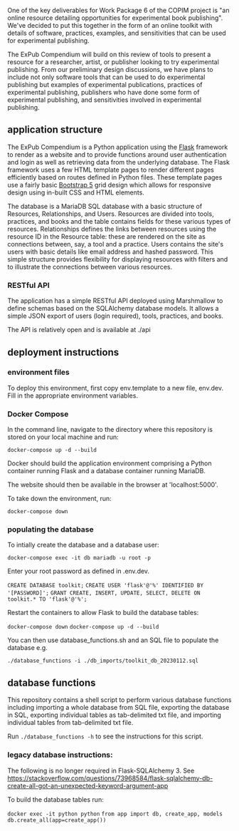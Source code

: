 One of the key deliverables for Work Package 6 of the COPIM project is "an online resource detailing opportunities for experimental book publishing". We've decided to put this together in the form of an online toolkit with details of software, practices, examples, and sensitivities that can be used for experimental publishing.

The ExPub Compendium will build on this review of tools to present a resource for a researcher, artist, or publisher looking to try experimental publishing. From our preliminary design discussions, we have plans to include not only software tools that can be used to do experimental publishing but examples of experimental publications, practices of experimental publishing, publishers who have done some form of experimental publishing, and sensitivities involved in experimental publishing.

## application structure

The ExPub Compendium is a Python application using the [Flask](https://flask.palletsprojects.com/en/2.2.x/) framework to render as a website and to provide functions around user authentication and login as well as retrieving data from the underlying database. The Flask framework uses a few HTML template pages to render different pages efficiently based on routes defined in Python files. These template pages use a fairly basic [Bootstrap 5](https://getbootstrap.com/) grid design which allows for responsive design using in-built CSS and HTML elements. 

The database is a MariaDB SQL database with a basic structure of Resources, Relationships, and Users. Resources are divided into tools, practices, and books and the table contains fields for these various types of resources. Relationships defines the links between resources using the resource ID in the Resource table: these are rendered on the site as connections between, say, a tool and a practice. Users contains the site's users with basic details like email address and hashed password. This simple structure provides flexibility for displaying resources with filters and to illustrate the connections between various resources. 

### RESTful API

The application has a simple RESTful API deployed using Marshmallow to define schemas based on the SQLAlchemy database models. It allows a simple JSON export of users (login required), tools, practices, and books.

The API is relatively open and is available at ./api 

## deployment instructions

### environment files

To deploy this environment, first copy env.template to a new file, env.dev. Fill in the appropriate environment variables.

### Docker Compose

In the command line, navigate to the directory where this repository is stored on your local machine and run:

`docker-compose up -d --build`

Docker should build the application environment comprising a Python container running Flask and a database container running MariaDB.

The website should then be available in the browser at 'localhost:5000'.

To take down the environment, run:

`docker-compose down`

### populating the database

To intially create the database and a database user:

`docker-compose exec -it db mariadb -u root -p`

Enter your root password as defined in .env.dev.

`CREATE DATABASE toolkit;`
`CREATE USER 'flask'@'%' IDENTIFIED BY '[PASSWORD]';`
`GRANT CREATE, INSERT, UPDATE, SELECT, DELETE ON toolkit.* TO 'flask'@'%';`

Restart the containers to allow Flask to build the database tables:

`docker-compose down`
`docker-compose up -d --build`

You can then use database_functions.sh and an SQL file to populate the database e.g.

`./database_functions -i ./db_imports/toolkit_db_20230112.sql`

## database functions 

This repository contains a shell script to perform various database functions including importing a whole database from SQL file, exporting the database in SQL, exporting individual tables as tab-delimited txt file, and importing individual tables from tab-delimited txt file. 

Run `./database_functions -h` to see the instructions for this script. 

### legacy database instructions:

The following is no longer required in Flask-SQLAlchemy 3. See https://stackoverflow.com/questions/73968584/flask-sqlalchemy-db-create-all-got-an-unexpected-keyword-argument-app

To build the database tables run:

`docker exec -it python python`
`from app import db, create_app, models`
`db.create_all(app=create_app())`
